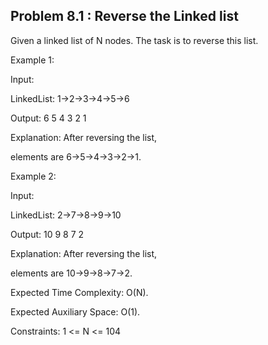 <h2>Problem 8.1 : Reverse the Linked list</h2>

Given a linked list of N nodes. The task is to reverse this list.

Example 1:

Input:

LinkedList: 1->2->3->4->5->6

Output: 6 5 4 3 2 1

Explanation: After reversing the list,

elements are 6->5->4->3->2->1.

Example 2:

Input:

LinkedList: 2->7->8->9->10

Output: 10 9 8 7 2

Explanation: After reversing the list,

elements are 10->9->8->7->2.

Expected Time Complexity: O(N). 

Expected Auxiliary Space: O(1).

Constraints: 1 <= N <= 104
